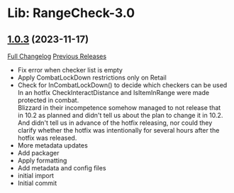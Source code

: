 # Lib: RangeCheck-3.0

## [1.0.3](https://github.com/WeakAuras/LibRangeCheck-3.0/tree/1.0.3) (2023-11-17)
[Full Changelog](https://github.com/WeakAuras/LibRangeCheck-3.0/commits/1.0.3) [Previous Releases](https://github.com/WeakAuras/LibRangeCheck-3.0/releases)

- Fix error when checker list is empty  
- Apply CombatLockDown restrictions only on Retail  
- Check for InCombatLockDown() to decide which checkers can be used  
    In an hotfix CheckInteractDistance and IsItemInRange were made  
    protected in combat.  
    Blizzard in their incompetence somehow managed to not release that  
    in 10.2 as planned and didn't tell us about the plan to change it in 10.2.  
    And didn't tell us in advance of the hotfix releasing, nor could they  
    clarify whether the hotfix was intentionally for several hours after the  
    hotfix was released.  
- More metadata updates  
- Add packager  
- Apply formatting  
- Add metadata and config files  
- initial import  
- Initial commit  
